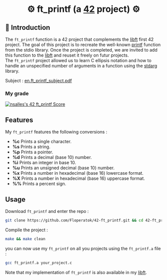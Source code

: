 # <div align="center">⚙️ ft_printf (a [42](https://42perpignan.fr/) project) ⚙️</div>
## 📑 Introduction
The `ft_printf` function is a 42 project that complements the [libft](https://github.com/Floperatok/42-libft) first 42 project. The goal of this project is to recreate the well-known [printf](https://man7.org/linux/man-pages/man3/printf.3.html) function from the stdio library. Once the project is completed, we are invited to add this function to the [libft](https://github.com/Floperatok/42-libft) and reuset it freely on futur projects.\
The `ft_printf` project allowed us to learn C ellipsis notation and how to handle an unspecified number of arguments in a function using the [stdarg](https://pubs.opengroup.org/onlinepubs/009695399/basedefs/stdarg.h.html) library.

Subject : <a href=asset/en.subject.pdf>en.ft_printf_subject.pdf<a/>
### My grade
[![nsalles's 42 ft_printf Score](https://badge42.coday.fr/api/v2/clshyl91d071301p436jjiyqr/project/3366017)](https://github.com/Coday-meric/badge42)
## Features
My `ft_printf` features the following conversions :
- **%c**	Prints a single character.
- **%s**	Prints a string.
- **%p**	Prints a pointer.
- **%d**	Prints a decimal (base 10) number.
- **%i**	Prints an integer in base 10.
- **%u**	Prints an unsigned decimal (base 10) number.
- **%x**	Prints a number in hexadecimal (base 16) lowercase format.
- **%X**	Prints a number in hexadecimal (base 16) uppercase format.
- **%%**	Prints a percent sign.
## Usage
Download `ft_printf` and enter the repo :
```sh
git clone https://github.com/Floperatok/42-ft_printf.git && cd 42-ft_printf
```
Compile the project :
```sh
make && make clean
```
you can now use my `ft_printf` on all you projects using the `ft_printf.a` file :
```sh
gcc ft_printf.a your_project.c
```
Note that my implementation of `ft_printf` is also available in my [libft](https://github.com/Floperatok/42-libft).
